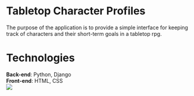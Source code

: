 # Tabletop Character Profiles

The purpose of the application is to provide a simple interface for keeping track of characters and their short-term goals in a tabletop rpg.

# Technologies

**Back-end**: Python, Django  
**Front-end**: HTML, CSS  
<img src="https://live.staticflickr.com/65535/52180509881_4b6ee6f4d7_z.jpg" />
